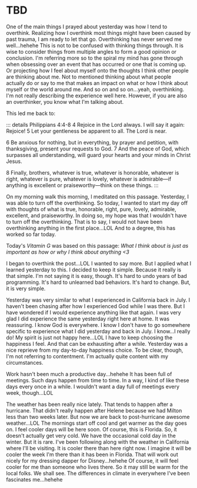 # TBD

One of the main things I prayed about yesterday was how I tend to overthink. Realizing how I overthink most things might have been caused by past trauma, I am ready to let that go. Overthinking has never served me well...hehehe This is not to be confused with thinking things through. It is wise to consider things from multiple angles to form a good opinion or conclusion. I'm referring more so to the spiral my mind has gone through when obsessing over an event that has occurred or one that is coming up. Or projecting how I feel about myself onto the thoughts I think other people are thinking about me. Not to mentioned thinking about what people actually do or say to me that makes an impact on what or how I think about myself or the world around me. And so on and so on...yeah, overthinking. I'm not really describing the experience well here. However, if you are also an overthinker, you know what I'm talking about.

This led me back to:

::: details Philippians 4:4-8
4 Rejoice in the Lord always. I will say it again: Rejoice! 5 Let your gentleness be apparent to all. The Lord is near.

6 Be anxious for nothing, but in everything, by prayer and petition, with thanksgiving, present your requests to God. 7 And the peace of God, which surpasses all understanding, will guard your hearts and your minds in Christ Jesus.

8 Finally, brothers, whatever is true, whatever is honorable, whatever is right, whatever is pure, whatever is lovely, whatever is admirable—if anything is excellent or praiseworthy—think on these things.
:::

On my morning walk this morning, I meditated on this passage. Yesterday, I was able to turn off the overthinking. So today, I wanted to start my day off with thoughts of what is true, honorable, right, pure, lovely, admirable, excellent, and praiseworthy. In doing so, my hope was that I wouldn't have to turn off the overthinking. That is to say, I would not have been overthinking anything in the first place...LOL And to a degree, this has worked so far today.

Today's *Vitamin G* was based on this passage: *What I think about is just as important as how or why I think about anything <3*

I began to overthink the post...LOL I wanted to say more. But I applied what I learned yesterday to this. I decided to keep it simple. Because it really is that simple. I'm not saying it is easy, though. It's hard to undo years of bad programming. It's hard to unlearned bad behaviors. It's hard to change. But, it is very simple.

Yesterday was very similar to what I experienced in California back in July. I haven't been chasing after how I experienced God while I was there. But I have wondered if I would experience anything like that again. I was very glad I did experience the same yesterday right here at home. It was reassuring. I know God is everywhere. I know I don't have to go somewhere specific to experience what I did yesterday and back in July. I know...I really do! My spirit is just not happy here...LOL I have to keep choosing the happiness I feel. And that can be exhausting after a while. Yesterday was a nice reprieve from my day-to-day happiness choice. To be clear, though, I'm not referring to contentment. I'm actually quite content with my circumstances.

Work hasn't been much a productive day...hehehe It has been full of meetings. Such days happen from time to time. In a way, I kind of like these days every once in a while. I wouldn't want a day full of meetings every week, though...LOL

The weather has been really nice lately. That tends to happen after a hurricane. That didn't really happen after Helene because we had Milton less than two weeks later. But now we are back to post-hurricane awesome weather...LOL The mornings start off cool and get warmer as the day goes on. I feel cooler days will be here soon. Of course, this is Florida. So, it doesn't actually get very cold. We have the occasional cold day in the winter. But it is rare. I've been following along with the weather in California where I'll be visiting. It is cooler there than here right now. I imagine it will be cooler the week I'm there than it has been in Florida. That will work out nicely for my dressing dapper for Disney...hehehe Of course, it will feel cooler for me than someone who lives there. So it may still be warm for the local folks. We shall see. The differences in climate in everywhere I've been fascinates me...hehehe

